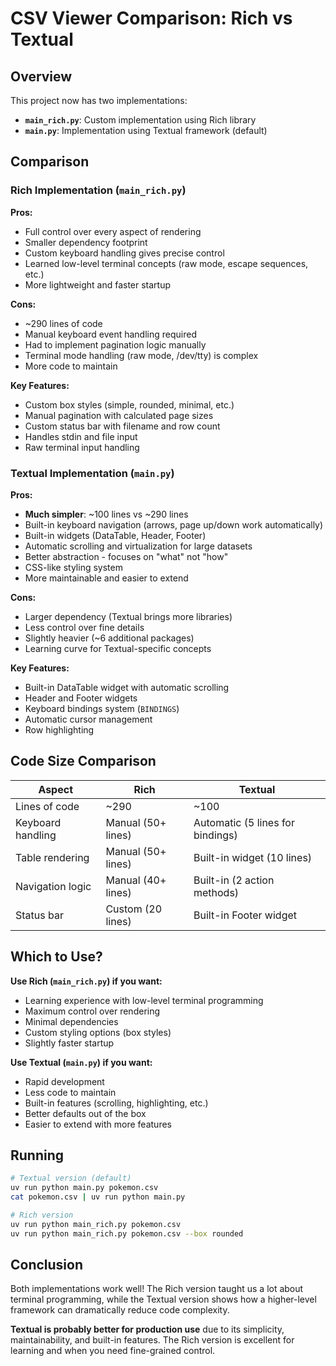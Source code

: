 # CSV Viewer Comparison: Rich vs Textual

## Overview

This project now has two implementations:
- **`main_rich.py`**: Custom implementation using Rich library
- **`main.py`**: Implementation using Textual framework (default)

## Comparison

### Rich Implementation (`main_rich.py`)

**Pros:**
- Full control over every aspect of rendering
- Smaller dependency footprint
- Custom keyboard handling gives precise control
- Learned low-level terminal concepts (raw mode, escape sequences, etc.)
- More lightweight and faster startup

**Cons:**
- ~290 lines of code
- Manual keyboard event handling required
- Had to implement pagination logic manually
- Terminal mode handling (raw mode, /dev/tty) is complex
- More code to maintain

**Key Features:**
- Custom box styles (simple, rounded, minimal, etc.)
- Manual pagination with calculated page sizes
- Custom status bar with filename and row count
- Handles stdin and file input
- Raw terminal input handling

### Textual Implementation (`main.py`)

**Pros:**
- **Much simpler**: ~100 lines vs ~290 lines
- Built-in keyboard navigation (arrows, page up/down work automatically)
- Built-in widgets (DataTable, Header, Footer)
- Automatic scrolling and virtualization for large datasets
- Better abstraction - focuses on "what" not "how"
- CSS-like styling system
- More maintainable and easier to extend

**Cons:**
- Larger dependency (Textual brings more libraries)
- Less control over fine details
- Slightly heavier (~6 additional packages)
- Learning curve for Textual-specific concepts

**Key Features:**
- Built-in DataTable widget with automatic scrolling
- Header and Footer widgets
- Keyboard bindings system (`BINDINGS`)
- Automatic cursor management
- Row highlighting

## Code Size Comparison

| Aspect | Rich | Textual |
|--------|------|---------|
| Lines of code | ~290 | ~100 |
| Keyboard handling | Manual (50+ lines) | Automatic (5 lines for bindings) |
| Table rendering | Manual (50+ lines) | Built-in widget (10 lines) |
| Navigation logic | Manual (40+ lines) | Built-in (2 action methods) |
| Status bar | Custom (20 lines) | Built-in Footer widget |

## Which to Use?

**Use Rich (`main_rich.py`) if you want:**
- Learning experience with low-level terminal programming
- Maximum control over rendering
- Minimal dependencies
- Custom styling options (box styles)
- Slightly faster startup

**Use Textual (`main.py`) if you want:**
- Rapid development
- Less code to maintain
- Built-in features (scrolling, highlighting, etc.)
- Better defaults out of the box
- Easier to extend with more features

## Running

```bash
# Textual version (default)
uv run python main.py pokemon.csv
cat pokemon.csv | uv run python main.py

# Rich version
uv run python main_rich.py pokemon.csv
uv run python main_rich.py pokemon.csv --box rounded
```

## Conclusion

Both implementations work well! The Rich version taught us a lot about terminal programming, while the Textual version shows how a higher-level framework can dramatically reduce code complexity.

**Textual is probably better for production use** due to its simplicity, maintainability, and built-in features. The Rich version is excellent for learning and when you need fine-grained control.
